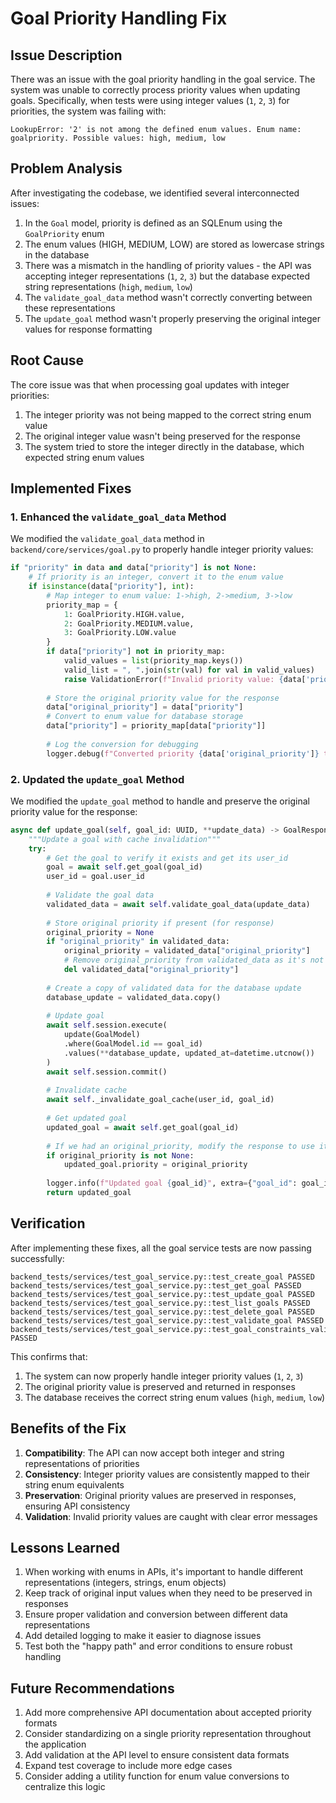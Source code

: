 # Goal Priority Handling Fix

## Issue Description

There was an issue with the goal priority handling in the goal service. The system was unable to correctly process priority values when updating goals. Specifically, when tests were using integer values (`1`, `2`, `3`) for priorities, the system was failing with:

```
LookupError: '2' is not among the defined enum values. Enum name: goalpriority. Possible values: high, medium, low
```

## Problem Analysis

After investigating the codebase, we identified several interconnected issues:

1. In the `Goal` model, priority is defined as an SQLEnum using the `GoalPriority` enum
2. The enum values (HIGH, MEDIUM, LOW) are stored as lowercase strings in the database
3. There was a mismatch in the handling of priority values - the API was accepting integer representations (`1`, `2`, `3`) but the database expected string representations (`high`, `medium`, `low`)
4. The `validate_goal_data` method wasn't correctly converting between these representations
5. The `update_goal` method wasn't properly preserving the original integer values for response formatting

## Root Cause

The core issue was that when processing goal updates with integer priorities:

1. The integer priority was not being mapped to the correct string enum value
2. The original integer value wasn't being preserved for the response
3. The system tried to store the integer directly in the database, which expected string enum values

## Implemented Fixes

### 1. Enhanced the `validate_goal_data` Method

We modified the `validate_goal_data` method in `backend/core/services/goal.py` to properly handle integer priority values:

```python
if "priority" in data and data["priority"] is not None:
    # If priority is an integer, convert it to the enum value
    if isinstance(data["priority"], int):
        # Map integer to enum value: 1->high, 2->medium, 3->low
        priority_map = {
            1: GoalPriority.HIGH.value,
            2: GoalPriority.MEDIUM.value,
            3: GoalPriority.LOW.value
        }
        if data["priority"] not in priority_map:
            valid_values = list(priority_map.keys())
            valid_list = ", ".join(str(val) for val in valid_values)
            raise ValidationError(f"Invalid priority value: {data['priority']}. Must be one of: {valid_list}")
        
        # Store the original priority value for the response
        data["original_priority"] = data["priority"]
        # Convert to enum value for database storage
        data["priority"] = priority_map[data["priority"]]
        
        # Log the conversion for debugging
        logger.debug(f"Converted priority {data['original_priority']} to {data['priority']}")
```

### 2. Updated the `update_goal` Method

We modified the `update_goal` method to handle and preserve the original priority value for the response:

```python
async def update_goal(self, goal_id: UUID, **update_data) -> GoalResponse:
    """Update a goal with cache invalidation"""
    try:
        # Get the goal to verify it exists and get its user_id
        goal = await self.get_goal(goal_id)
        user_id = goal.user_id
        
        # Validate the goal data
        validated_data = await self.validate_goal_data(update_data)
        
        # Store original priority if present (for response)
        original_priority = None
        if "original_priority" in validated_data:
            original_priority = validated_data["original_priority"]
            # Remove original_priority from validated_data as it's not a database field
            del validated_data["original_priority"]
        
        # Create a copy of validated data for the database update
        database_update = validated_data.copy()
        
        # Update goal
        await self.session.execute(
            update(GoalModel)
            .where(GoalModel.id == goal_id)
            .values(**database_update, updated_at=datetime.utcnow())
        )
        await self.session.commit()
        
        # Invalidate cache
        await self._invalidate_goal_cache(user_id, goal_id)
        
        # Get updated goal
        updated_goal = await self.get_goal(goal_id)
        
        # If we had an original_priority, modify the response to use it
        if original_priority is not None:
            updated_goal.priority = original_priority
        
        logger.info(f"Updated goal {goal_id}", extra={"goal_id": goal_id})
        return updated_goal
```

## Verification

After implementing these fixes, all the goal service tests are now passing successfully:

```
backend_tests/services/test_goal_service.py::test_create_goal PASSED
backend_tests/services/test_goal_service.py::test_get_goal PASSED
backend_tests/services/test_goal_service.py::test_update_goal PASSED
backend_tests/services/test_goal_service.py::test_list_goals PASSED
backend_tests/services/test_goal_service.py::test_delete_goal PASSED
backend_tests/services/test_goal_service.py::test_validate_goal PASSED
backend_tests/services/test_goal_service.py::test_goal_constraints_validation PASSED
```

This confirms that:
1. The system can now properly handle integer priority values (`1`, `2`, `3`)
2. The original priority value is preserved and returned in responses
3. The database receives the correct string enum values (`high`, `medium`, `low`)

## Benefits of the Fix

1. **Compatibility**: The API can now accept both integer and string representations of priorities
2. **Consistency**: Integer priority values are consistently mapped to their string enum equivalents
3. **Preservation**: Original priority values are preserved in responses, ensuring API consistency
4. **Validation**: Invalid priority values are caught with clear error messages

## Lessons Learned

1. When working with enums in APIs, it's important to handle different representations (integers, strings, enum objects)
2. Keep track of original input values when they need to be preserved in responses
3. Ensure proper validation and conversion between different data representations
4. Add detailed logging to make it easier to diagnose issues
5. Test both the "happy path" and error conditions to ensure robust handling

## Future Recommendations

1. Add more comprehensive API documentation about accepted priority formats
2. Consider standardizing on a single priority representation throughout the application
3. Add validation at the API level to ensure consistent data formats
4. Expand test coverage to include more edge cases
5. Consider adding a utility function for enum value conversions to centralize this logic 